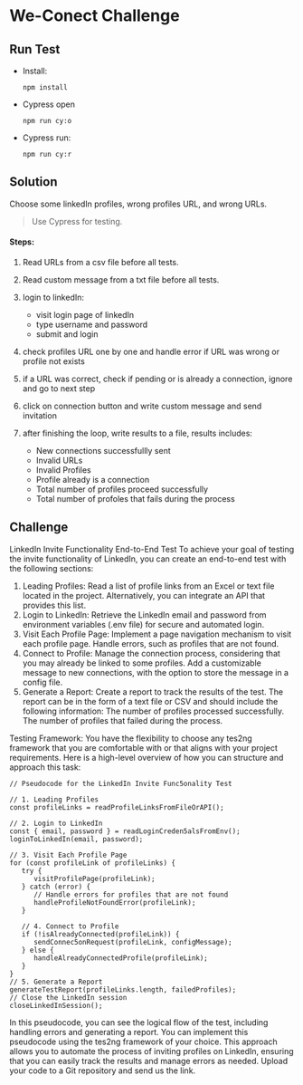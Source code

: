 # We-Conect Challenge

## Run Test

-   Install:

    ```
    npm install
    ```

-   Cypress open

    ```
    npm run cy:o
    ```

-   Cypress run:
    ```
    npm run cy:r
    ```

## Solution

Choose some linkedIn profiles, wrong profiles URL, and wrong URLs.

> Use Cypress for testing.

#### Steps:

1. Read URLs from a csv file before all tests.

2. Read custom message from a txt file before all tests.

3. login to linkedIn:

    - visit login page of linkedIn
    - type username and password
    - submit and login

4. check profiles URL one by one and handle error if URL was wrong or profile not exists

5. if a URL was correct, check if pending or is already a connection, ignore and go to next step

6. click on connection button and write custom message and send invitation

7. after finishing the loop, write results to a file, results includes:
    - New connections successfullly sent
    - Invalid URLs
    - Invalid Profiles
    - Profile already is a connection
    - Total number of profiles proceed successfully
    - Total number of profoles that fails during the process

## Challenge

LinkedIn Invite Functionality End-to-End Test
To achieve your goal of testing the invite functionality of LinkedIn, you can create an end-to-end
test with the following sections:

1. Leading Profiles:
   Read a list of profile links from an Excel or text file located in the project.
   Alternatively, you can integrate an API that provides this list.
2. Login to LinkedIn:
   Retrieve the LinkedIn email and password from environment variables (.env file) for secure
   and automated login.
3. Visit Each Profile Page:
   Implement a page navigation mechanism to visit each profile page.
   Handle errors, such as profiles that are not found.
4. Connect to Profile:
   Manage the connection process, considering that you may already be linked to some
   profiles.
   Add a customizable message to new connections, with the option to store the message in a
   config file.
5. Generate a Report:
   Create a report to track the results of the test.
   The report can be in the form of a text file or CSV and should include the following
   information:
   The number of profiles processed successfully.
   The number of profiles that failed during the process.

Testing Framework:
You have the flexibility to choose any tes2ng framework that you are comfortable with or
that aligns with your project requirements.
Here is a high-level overview of how you can structure and approach this task:

```
// Pseudocode for the LinkedIn Invite Func5onality Test

// 1. Leading Profiles
const profileLinks = readProfileLinksFromFileOrAPI();

// 2. Login to LinkedIn
const { email, password } = readLoginCreden5alsFromEnv();
loginToLinkedIn(email, password);

// 3. Visit Each Profile Page
for (const profileLink of profileLinks) {
   try {
      visitProfilePage(profileLink);
   } catch (error) {
      // Handle errors for profiles that are not found
      handleProfileNotFoundError(profileLink);
   }

   // 4. Connect to Profile
   if (!isAlreadyConnected(profileLink)) {
      sendConnec5onRequest(profileLink, configMessage);
   } else {
      handleAlreadyConnectedProfile(profileLink);
   }
}
// 5. Generate a Report
generateTestReport(profileLinks.length, failedProfiles);
// Close the LinkedIn session
closeLinkedInSession();
```

In this pseudocode, you can see the logical flow of the test, including handling errors and
generating a report. You can implement this pseudocode using the tes2ng framework of
your choice.
This approach allows you to automate the process of inviting profiles on LinkedIn, ensuring
that you can easily track the results and manage errors as needed.
Upload your code to a Git repository and send us the link.

